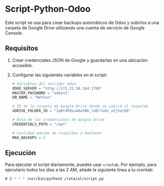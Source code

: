 # Script-Python-Odoo

Este script se usa para crear backups automáticos de Odoo y subirlos a una carpeta de Google Drive utilizando una cuenta de servicio de Google Console.

## Requisitos

1. Crear credenciales JSON de Google y guardarlas en una ubicación accesible.
2. Configurar las siguientes variables en el script:

    ```python
    # Variables del servidor Odoo
    ODOO_SERVER = "http://172.21.50.164:1769"
    MASTER_PASSWORD = "admin1"
    DB_NAME = "NetVux"

    # ID de la carpeta de Google Drive donde se subirá el respaldo
    GDRIVE_FOLDER_ID = "1pBt4P8su44eVBD_lm8l7o8s_uYjSalQb"

    # Ruta de las credenciales de Google Drive
    CREDENTIALS_PATH = "/opt"

    # Cantidad máxima de respaldos a mantener
    MAX_BACKUPS = 2
    ```

## Ejecución

Para ejecutar el script diariamente, puedes usar `crontab`. Por ejemplo, para ejecutarlo todos los días a las 2 AM, añade la siguiente línea a tu crontab:

```sh
0 2 * * * /usr/bin/python3 /ruta/al/script.py